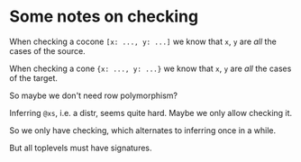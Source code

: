 # Some notes on checking

When checking a cocone `[x: ..., y: ...]` we know that `x`, `y` are _all_ the cases of the source.

When checking a cone `{x: ..., y: ...}` we know that `x`, `y` are _all_ the cases of the target.

So maybe we don't need row polymorphism?

Inferring `@xs`, i.e. a distr, seems quite hard. Maybe we only allow checking it.

So we only have checking, which alternates to inferring once in a while.

But all toplevels must have signatures.

